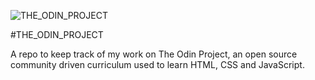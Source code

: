![THE_ODIN_PROJECT](https://www.theodinproject.com/assets/og-logo-dc2c719e367496ffaee876882b3f62c9b139279824de6a6e16448398fa513f7a.png)

#THE_ODIN_PROJECT

A repo to keep track of my work on The Odin Project, an open source community driven curriculum used to learn HTML, CSS and JavaScript. 

